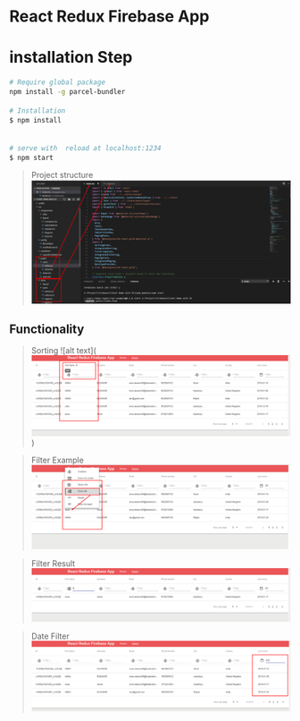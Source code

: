 # React Redux Firebase App

# installation Step
```bash
# Require global package
npm install -g parcel-bundler

# Installation
$ npm install


# serve with  reload at localhost:1234
$ npm start

```

>Project structure
![alt text](https://github.com/wondercrazy15/React_Redux_Firebase/blob/master/Image/Project_Stracture.png)


## Functionality

>Sorting
![alt text](![alt text](https://github.com/wondercrazy15/React_Redux_Firebase/blob/master/Image/Sorting.png))


>Filter Example
![alt text](https://github.com/wondercrazy15/React_Redux_Firebase/blob/master/Image/End_With_S.png)


>Filter Result
![alt text](https://github.com/wondercrazy15/React_Redux_Firebase/blob/master/Image/End_With_S_Result.png)


>Date Filter
![alt text](https://github.com/wondercrazy15/React_Redux_Firebase/blob/master/Image/Month_Date_Equal_Filter.png)


